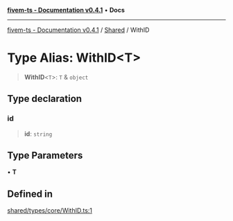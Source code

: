 [**fivem-ts - Documentation v0.4.1**](../../../README.md) • **Docs**

***

[fivem-ts - Documentation v0.4.1](../../../README.md) / [Shared](../README.md) / WithID

# Type Alias: WithID\<T\>

> **WithID**\<`T`\>: `T` & `object`

## Type declaration

### id

> **id**: `string`

## Type Parameters

• **T**

## Defined in

[shared/types/core/WithID.ts:1](https://github.com/Purpose-Dev/fivem-ts/blob/main/src/shared/types/core/WithID.ts#L1)
